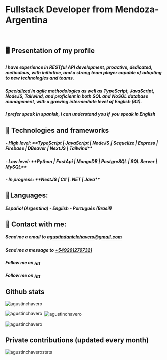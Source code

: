﻿# Fullstack Developer from Mendoza-Argentina
﻿<h2 align="left">🖥️ Presentation of my profile</h2>
<h5 align="left"></h5>
<h5 align="left">I have experience in RESTful API development, proactive, dedicated, meticulous, with initiative, and a strong team player capable of adapting to new technologies and teams.</h5>
<h5 align="left">Specialized in agile methodologies as well as TypeScript, JavaScript, NodeJS, Tailwind, and proficient in both SQL and NoSQL database management, with a growing intermediate level of English (B2).</h5>
<h5 align="left">I prefer speak in spanish, i can understand you if you speak in English</h5>

<h2 align="left">🧠 Technologies and frameworks</h2>
<h5 align="left"> - High level: **TypeScript | JavaScript | NodeJS | Sequelize | Express | Firebase | DBeaver | NextJS | Tailwind** </h5>
<h5 align="left"> - Low level: **Python | FastApi | MongoDB | PostgreSQL | SQL Server | MySQL** </h5>
<h5 align="left"> - In progress: **NestJS | C# | .NET | Java** </h5>

<h2 align="left">👄 Languages:</h2>
<h5 align="left"> Español (Argentina) - English - Português (Brasil) </h5>

<h2 align="left">📱 Contact with me:</h2>
<h5 align="left"> Send me a email to <a href="mailto:agustindanielchavero@gmail.com" target="blank">agustindanielchavero@gmail.com</a></h5>
<h5 align="left"> Send me a message to <a href="https://api.whatsapp.com/send?phone=5492612797321" target="blank">+5492612797321</a></h5>
<h5 align="left"> Follow me on <a href="https://www.linkedin.com/in/agustinchavero/" target="blank"><img align="center" src="https://raw.githubusercontent.com/rahuldkjain/github-profile-readme-generator/master/src/images/icons/Social/linked-in-alt.svg" alt="https://www.linkedin.com/in/agustinchavero/" height="15" width="25" /></a></h5>
<h5 align="left"> Follow me on <a href="https://www.instagram.com/agustinchavero.dev/" target="blank"><img align="center" src="https://raw.githubusercontent.com/rahuldkjain/github-profile-readme-generator/master/src/images/icons/Social/instagram.svg" alt="https://www.instagram.com/agustinchavero.dev/" height="15" width="25" /></a></h5>

<h2 align="left">Github stats</h2>

<p align="left"> <img src="https://komarev.com/ghpvc/?username=agustinchavero&label=Profile%20views&color=0e75b6&style=flat" alt="agustinchavero" /> </p>

<p><img align="left" src="https://github-readme-stats.vercel.app/api/top-langs?username=agustinchavero&show_icons=true&locale=en&layout=compact" alt="agustinchavero" /></p>

<p>&nbsp;<img align="center" src="https://github-readme-stats.vercel.app/api?username=agustinchavero&show_icons=true&locale=en" alt="agustinchavero" /></p>

<p><img align="center" src="https://github-readme-streak-stats.herokuapp.com/?user=agustinchavero&" alt="agustinchavero" /></p>

<h2 align="left">Private contributions (updated every month)</h2>
<p><img align="center" src="https://github.com/AgustinChavero/AgustinChavero/assets/115723404/3f1f0045-7702-4692-94a8-47416cc647af" alt="agustinchaverostats" /></p>
